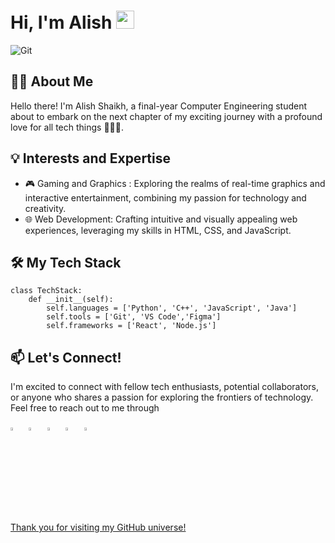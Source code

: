 # Hi, I'm Alish <img src="https://github.com/Ali4574/Ali4574/assets/131742793/77638217-9066-4b16-ac31-c53e92379e12" width="29px">

![Git](https://github.com/Ali4574/Ali4574/assets/131742793/8b3fab2c-81a6-4e13-a2fc-cba4aeea1c17)

## 👩‍💻 About Me
Hello there! I'm Alish Shaikh, a final-year Computer Engineering student about to embark on the next chapter of my exciting journey with a profound love for all tech things 👨🏻‍💻.

## 💡 Interests and Expertise
- 🎮 Gaming and Graphics : Exploring the realms of real-time graphics and interactive entertainment, combining my passion for technology and creativity.
- 🌐 Web Development: Crafting intuitive and visually appealing web experiences, leveraging my skills in HTML, CSS, and JavaScript.

## 🛠️ My Tech Stack

    class TechStack:
        def __init__(self):
            self.languages = ['Python', 'C++', 'JavaScript', 'Java']
            self.tools = ['Git', 'VS Code','Figma']
            self.frameworks = ['React', 'Node.js']



## 📫 Let's Connect!

I'm excited to connect with fellow tech enthusiasts, potential collaborators, or anyone who shares a passion for exploring the frontiers of technology. Feel free to reach out to me through 

[<img src="https://github.com/sciencepal/sciencepal/blob/master/assets/discord-round.svg" width="3.5%"/>](https://discord.gg/YexrMNwY)  &nbsp; [<img src="https://img.icons8.com/color/48/000000/twitter.png" width="3.5%"/>](https://twitter.com/iali_shaikh7)  &nbsp; [<img src="https://img.icons8.com/color/48/000000/linkedin.png" width="3.5%"/>](https://www.linkedin.com/in/alish-shaikh-0b8408172/)  &nbsp; [<img src="https://img.icons8.com/fluent/48/000000/instagram-new.png" width="3.5%"/>](https://www.instagram.com/ali_shaikhh7/)  &nbsp; <a href="mailto:alishmshaikh2002@gmail.com"> <img src="https://img.icons8.com/fluent/48/000000/gmail.png" width="3.5%"/>

Thank you for visiting my GitHub universe!
<!--
**Ali4574/Ali4574** is a ✨ _special_ ✨ repository because its `README.md` (this file) appears on your GitHub profile.

Here are some ideas to get you started:

- 🔭 I’m currently working on ...
- 🌱 I’m currently learning ...
- 👯 I’m looking to collaborate on ...
- 🤔 I’m looking for help with ...
- 💬 Ask me about ...
- 📫 How to reach me: ...
- 😄 Pronouns: ...
- ⚡ Fun fact: ...
-->
